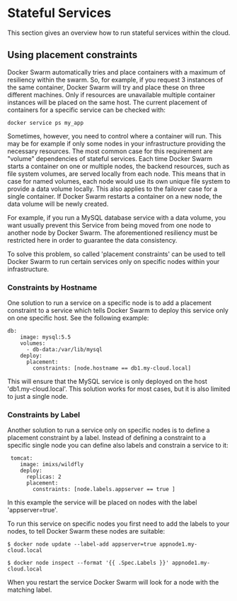 
# Stateful Services

This section gives an overview how to run stateful services within the cloud. 


## Using placement constraints

Docker Swarm automatically tries and place containers with a maximum of resiliency within the swarm. So, for example, if you request 3 instances of the same container, Docker Swarm will try and place these on three different machines. Only if resources are unavailable multiple container instances will be placed on the same host. The current placement of containers for a specific service can be checked with:

	docker service ps my_app

Sometimes, however, you need to control where a container will run. This may be for example if only some nodes in your infrastructure providing the necessary resources. The most common case for this requirement are "volume" dependencies of stateful services. Each time Docker Swarm starts a container on one or multiple nodes, the backend resources, such as file system volumes, are served locally from each node. This means that in case for named volumes, each node would use its own unique file system to provide a data volume locally. This also applies to the failover case for a single container. If Docker Swarm restarts a container on a new node, the data volume will be newly created.

For example, if you run a MySQL database service with a data volume, you want usually prevent this Service from being moved from one node to another node by Docker Swarm. The aforementioned resiliency must be restricted here in order to guarantee the data consistency.

To solve this problem, so called 'placement constraints' can be used to tell Docker Swarm to run certain services only on specific nodes within your infrastructure.

### Constraints by Hostname
One solution to run a service on a specific node is to add a placement constraint to a service which tells Docker Swarm to deploy this service only on one specific host. See the following example:

	db:
	    image: mysql:5.5
	    volumes:
	      - db-data:/var/lib/mysql
	    deploy:
	      placement:
	        constraints: [node.hostname == db1.my-cloud.local]

This will ensure that the MySQL service is only deployed on the host 'db1.my-cloud.local'. This solution works for most cases, but it is also limited to just a single node. 


### Constraints by Label
Another solution to run a service only on specific nodes is to define a  placement constraint by a label. 
Instead of defining a constraint to a specific single node you can define also labels and constrain a service to it:


	 tomcat:
	    image: imixs/wildfly
	    deploy:
	      replicas: 2
	      placement:
	        constraints: [node.labels.appserver == true ]

In this example the service will be placed on nodes with the label 'appserver=true'.

To run this service on specific nodes you first need to add the labels to your nodes, to tell Docker Swarm these nodes are suitable:

	$ docker node update --label-add appserver=true appnode1.my-cloud.local

	$ docker node inspect --format '{{ .Spec.Labels }}' appnode1.my-cloud.local

When you restart the service Docker Swarm will look for a node with the matching label. 

